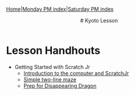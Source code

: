 [Home](../../index.html)|[Monday PM index](../monday_pm/index.html)|[Saturday PM index](../saturday_pm/index.html)

<header>
# Kyoto Lesson
</header>

# Lesson Handhouts

* Getting Started with Scratch Jr
  * [Introduction to the computer and ScratchJr](./jc_a_001.html)
  * [Simple two-line maze](./jc_a_002.html)
  * [Prep for Disappearing Dragon](./jc_a_003.html)
